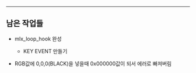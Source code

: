 -------------------
## 남은 작업들

+ mlx_loop_hook 완성
	+ KEY EVENT 만들기

+ RGB값에 0,0,0(BLACK)을 넣을때 0x000000값이 되서 에러로 빠져버림
